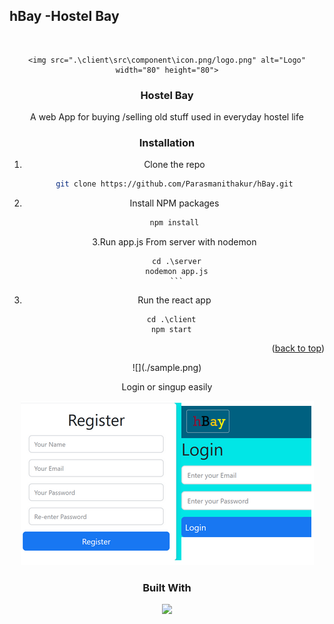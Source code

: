 ## hBay -Hostel Bay

<br />
<div align="center">

    <img src=".\client\src\component\icon.png/logo.png" alt="Logo" width="80" height="80">

  <h3 align="center">Hostel Bay</h3>
A web App for buying /selling old stuff used in everyday hostel life

### Installation

1. Clone the repo
   ```sh
   git clone https://github.com/Parasmanithakur/hBay.git
   ```
2. Install NPM packages

   ```sh
   npm install
   ```

   3.Run app.js From server with nodemon

   ````
    cd .\server
    nodemon app.js
    ```

   ````

3. Run the react app

```
  cd .\client
  npm start
```

<p align="right">(<a href="#top">back to top</a>)</p>
![](./sample.png)

Login or singup easily

![](./sample2.png)

### Built With

![](https://static.javatpoint.com/blog/images/mern-stack.png)
